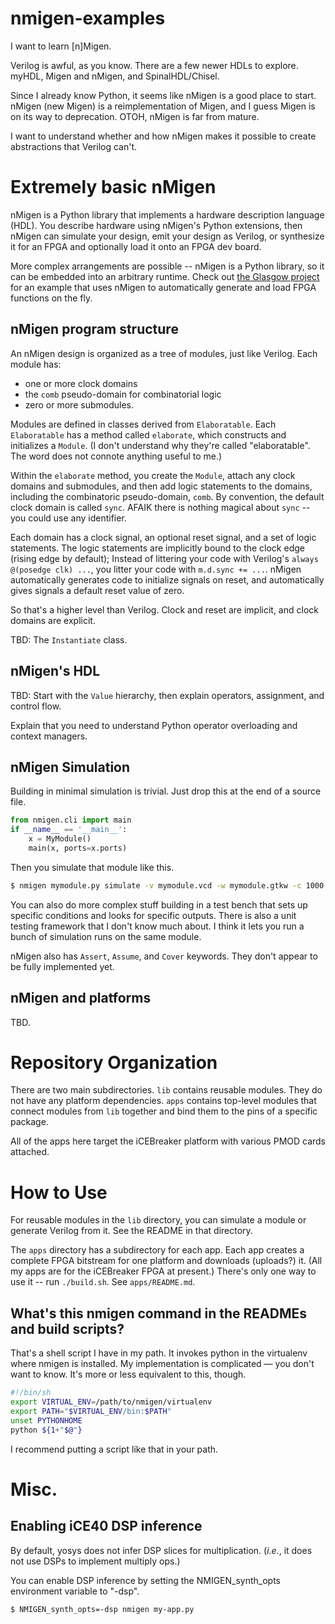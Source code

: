 # nmigen-examples

I want to learn [n]Migen.

Verilog is awful, as you know.  There are a few newer HDLs to explore.
myHDL, Migen and nMigen, and SpinalHDL/Chisel.

Since I already know Python, it seems like nMigen is a good place to
start. nMigen (new Migen) is a reimplementation of Migen, and I guess
Migen is on its way to deprecation.  OTOH, nMigen is far from mature.

I want to understand whether and how nMigen makes it possible to create
abstractions that Verilog can't.


# Extremely basic nMigen

nMigen is a Python library that implements a hardware description
language (HDL). You describe hardware using nMigen's Python extensions,
then nMigen can simulate your design, emit your design as Verilog, or
synthesize it for an FPGA and optionally load it onto an FPGA dev board.

More complex arrangements are possible -- nMigen is a Python library, so
it can be embedded into an arbitrary runtime.  Check out [the Glasgow
project](https://github.com/GlasgowEmbedded/glasgow) for an example that
uses nMigen to automatically generate and load FPGA functions on the
fly.


## nMigen program structure

An nMigen design is organized as a tree of modules, just like Verilog.
Each module has:

 * one or more clock domains
 * the `comb` pseudo-domain for combinatorial logic
 * zero or more submodules.

Modules are defined in classes derived from `Elaboratable`. Each
`Elaboratable` has a method called `elaborate`, which constructs and
initializes a `Module`.  (I don't understand why they're called
"elaboratable".  The word does not connote anything useful to me.)

Within the `elaborate` method, you create the `Module`, attach any clock
domains and submodules, and then add logic statements to the domains,
including the combinatoric pseudo-domain, `comb`.  By convention, the
default clock domain is called `sync`.  AFAIK there is nothing magical
about `sync` -- you could use any identifier.

Each domain has a clock signal, an optional reset signal, and a set of
logic statements.  The logic statements are implicitly bound to the
clock edge (rising edge by default); Instead of littering your code with
Verilog's `always @(posedge clk) ...`, you litter your code with
`m.d.sync += ...`. nMigen automatically generates code to initialize
signals on reset, and automatically gives signals a default reset value
of zero.

So that's a higher level than Verilog.  Clock and reset are implicit,
and clock domains are explicit.

TBD: The `Instantiate` class.

## nMigen's HDL

TBD: Start with the `Value` hierarchy, then explain operators,
assignment, and control flow.

Explain that you need to understand Python operator overloading and
context managers.


## nMigen Simulation

Building in minimal simulation is trivial.  Just drop this at the end of
a source file.

```python
from nmigen.cli import main
if __name__ == '__main__':
    x = MyModule()
    main(x, ports=x.ports)
```

Then you simulate that module like this.

```sh
$ nmigen mymodule.py simulate -v mymodule.vcd -w mymodule.gtkw -c 1000
```

You can also do more complex stuff building in a test bench that sets up
specific conditions and looks for specific outputs.  There is also a
unit testing framework that I don't know much about.  I think it lets
you run a bunch of simulation runs on the same module.

nMigen also has `Assert`, `Assume`, and `Cover` keywords.  They don't
appear to be fully implemented yet.

## nMigen and platforms

TBD.


# Repository Organization

There are two main subdirectories.  `lib` contains reusable modules.
They do not have any platform dependencies. `apps` contains top-level
modules that connect modules from `lib` together and bind them to the
pins of a specific package.

All of the apps here target the iCEBreaker platform with various PMOD
cards attached.


# How to Use

For reusable modules in the `lib` directory, you can simulate a module
or generate Verilog from it. See the README in that directory.

The `apps` directory has a subdirectory for each app.  Each app creates
a complete FPGA bitstream for one platform and downloads (uploads?) it.
(All my apps are for the iCEBreaker FPGA at present.)  There's only one
way to use it -- run `./build.sh`.  See `apps/README.md`.


## What's this nmigen command in the READMEs and build scripts?

That's a shell script I have in my path.  It invokes python in the
virtualenv where nmigen is installed.  My implementation is complicated
&mdash; you don't want to know.  It's more or less equivalent to this,
though.

```sh
#!/bin/sh
export VIRTUAL_ENV=/path/to/nmigen/virtualenv
export PATH="$VIRTUAL_ENV/bin:$PATH"
unset PYTHONHOME
python ${1+"$@"}
```

I recommend putting a script like that in your path.

# Misc.

## Enabling iCE40 DSP inference

By default, yosys does not infer DSP slices for multiplication.
(*i.e.*, it does not use DSPs to implement multiply ops.)

You can enable DSP inference by setting the NMIGEN_synth_opts
environment variable to "-dsp".

```sh
$ NMIGEN_synth_opts=-dsp nmigen my-app.py
```

